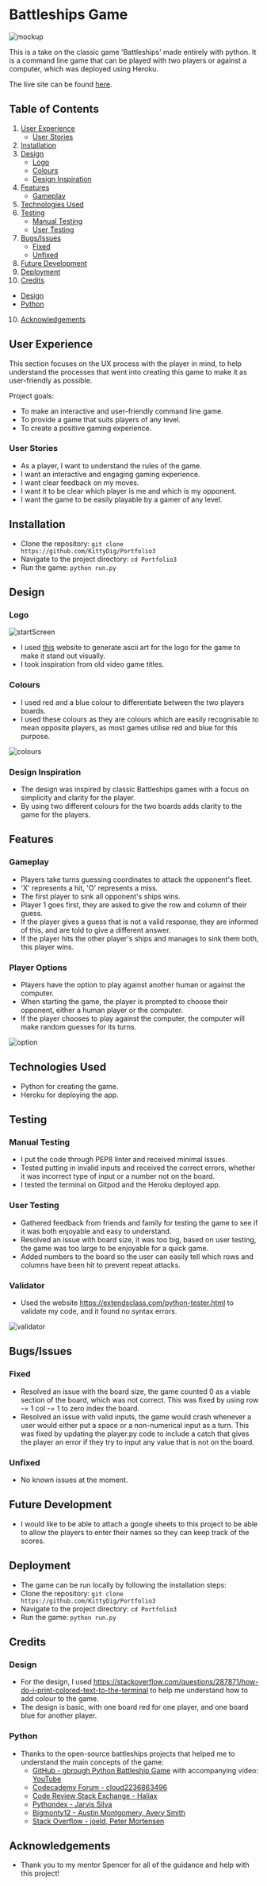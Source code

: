 # Battleships Game

![mockup](images/mockup1.png)

This is a take on the classic game 'Battleships' made entirely with python. It is a command line game that can be played with two players or against a computer, which was deployed using Heroku.

The live site can be found [here](https://portfolio3-battleships-225355a434d1.herokuapp.com/).

## Table of Contents

1. [User Experience](#user-experience)
   - [User Stories](#user-stories)
2. [Installation](#installation)
3. [Design](#design)
   - [Logo](#logo)
   - [Colours](#colours)
   - [Design Inspiration](#design-inspiration)
4. [Features](#features)
   - [Gameplay](#gameplay)
5. [Technologies Used](#technologies-used)
6. [Testing](#testing)
   - [Manual Testing](#manual-testing)
   - [User Testing](#user-testing)
7. [Bugs/Issues](#bugsissues)
   - [Fixed](#fixed)
   - [Unfixed](#unfixed)
8. [Future Development](#future-development)
9. [Deployment](#deployment)
10. [Credits](#credits)

- [Design](#design)
- [Python](#python)

10. [Acknowledgements](#acknowledgements)

## User Experience

This section focuses on the UX process with the player in mind, to help understand the processes that went into creating this game to make it as user-friendly as possible.

Project goals:

- To make an interactive and user-friendly command line game.
- To provide a game that suits players of any level.
- To create a positive gaming experience.

### User Stories

- As a player, I want to understand the rules of the game.
- I want an interactive and engaging gaming experience.
- I want clear feedback on my moves.
- I want it to be clear which player is me and which is my opponent.
- I want the game to be easily playable by a gamer of any level.

## Installation

- Clone the repository: `git clone https://github.com/KittyDig/Portfolio3`
- Navigate to the project directory: `cd Portfolio3`
- Run the game: `python run.py`

## Design

### Logo

![startScreen](images/startScreen.png)

- I used [this](https://patorjk.com/software/taag/#p=display&f=Big&t=Battleships) website to generate ascii art for the logo for the game to make it stand out visually.
- I took inspiration from old video game titles.

### Colours

- I used red and a blue colour to differentiate between the two players boards.
- I used these colours as they are colours which are easily recognisable to mean opposite players, as most games utilise red and blue for this purpose.

![colours](images/colours.png)

### Design Inspiration

- The design was inspired by classic Battleships games with a focus on simplicity and clarity for the player.
- By using two different colours for the two boards adds clarity to the game for the players.

## Features

### Gameplay

- Players take turns guessing coordinates to attack the opponent's fleet.
- 'X' represents a hit, 'O' represents a miss.
- The first player to sink all opponent's ships wins.
- Player 1 goes first, they are asked to give the row and column of their guess.
- If the player gives a guess that is not a valid response, they are informed of this, and are told to give a different answer.
- If the player hits the other player's ships and manages to sink them both, this player wins.

### Player Options

- Players have the option to play against another human or against the computer.
- When starting the game, the player is prompted to choose their opponent, either a human player or the computer.
- If the player chooses to play against the computer, the computer will make random guesses for its turns.

![option](images/option.png)

## Technologies Used

- Python for creating the game.
- Heroku for deploying the app.

## Testing

### Manual Testing

- I put the code through PEP8 linter and received minimal issues.
- Tested putting in invalid inputs and received the correct errors, whether it was incorrect type of input or a number not on the board.
- I tested the terminal on Gitpod and the Heroku deployed app.

### User Testing

- Gathered feedback from friends and family for testing the game to see if it was both enjoyable and easy to understand.
- Resolved an issue with board size, it was too big, based on user testing, the game was too large to be enjoyable for a quick game.
- Added numbers to the board so the user can easily tell which rows and columns have been hit to prevent repeat attacks.

### Validator

- Used the website https://extendsclass.com/python-tester.html to validate my code, and it found no syntax errors.

![validator](images/validator.png)

## Bugs/Issues

### Fixed

- Resolved an issue with the board size, the game counted 0 as a viable section of the board, which was not correct. This was fixed by using row -= 1 col -= 1 to zero index the board.
- Resolved an issue with valid inputs, the game would crash whenever a user would either put a space or a non-numerical input as a turn. This was fixed by updating the player.py code to include a catch that gives the player an error if they try to input any value that is not on the board.

### Unfixed

- No known issues at the moment.

## Future Development

- I would like to be able to attach a google sheets to this project to be able to allow the players to enter their names so they can keep track of the scores.

## Deployment

- The game can be run locally by following the installation steps:
- Clone the repository: `git clone https://github.com/KittyDig/Portfolio3`
- Navigate to the project directory: `cd Portfolio3`
- Run the game: `python run.py`

## Credits

### Design

- For the design, I used https://stackoverflow.com/questions/287871/how-do-i-print-colored-text-to-the-terminal to help me understand how to add colour to the game.
- The design is basic, with one board red for one player, and one board blue for another player.

### Python

- Thanks to the open-source battleships projects that helped me to understand the main concepts of the game:
  - [GitHub - gbrough Python Battleship Game](https://github.com/gbrough/battleship/blob/main/single_player.py) with accompanying video: [YouTube](https://www.youtube.com/watch?app=desktop&v=tF1WRCrd_HQ)
  - [Codecademy Forum - cloud2236863496](https://discuss.codecademy.com/t/excellent-battleship-game-written-in-python/430605)
  - [Code Review Stack Exchange - Haliax](https://codereview.stackexchange.com/questions/232013/a-simple-battleship-game)
  - [Pythondex - Jarvis Silva](https://pythondex.com/python-battleship-game)
  - [Bigmonty12 - Austin Montgomery, Avery Smith](https://bigmonty12.github.io/battleship)
  - [Stack Overflow - joeld, Peter Mortensen](https://stackoverflow.com/questions/287871/how-do-i-print-colored-text-to-the-terminal)

## Acknowledgements

- Thank you to my mentor Spencer for all of the guidance and help with this project!
